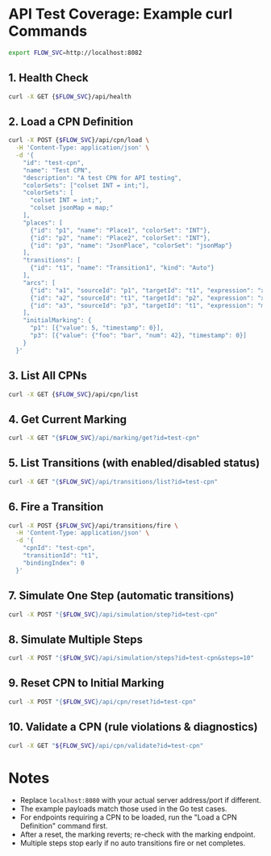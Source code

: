 # API Test Coverage: Example curl Commands

```sh
export FLOW_SVC=http://localhost:8082
```
## 1. Health Check
```sh
curl -X GET {$FLOW_SVC}/api/health
```

## 2. Load a CPN Definition
```sh
curl -X POST {$FLOW_SVC}/api/cpn/load \
  -H 'Content-Type: application/json' \
  -d '{
    "id": "test-cpn",
    "name": "Test CPN",
    "description": "A test CPN for API testing",
    "colorSets": ["colset INT = int;"],
    "colorSets": [
      "colset INT = int;",
      "colset jsonMap = map;"
    ],
    "places": [
      {"id": "p1", "name": "Place1", "colorSet": "INT"},
      {"id": "p2", "name": "Place2", "colorSet": "INT"},
      {"id": "p3", "name": "JsonPlace", "colorSet": "jsonMap"}
    ],
    "transitions": [
      {"id": "t1", "name": "Transition1", "kind": "Auto"}
    ],
    "arcs": [
      {"id": "a1", "sourceId": "p1", "targetId": "t1", "expression": "x", "direction": "IN"},
      {"id": "a2", "sourceId": "t1", "targetId": "p2", "expression": "x + 1", "direction": "OUT"},
      {"id": "a3", "sourceId": "p3", "targetId": "t1", "expression": "m", "direction": "IN"}
    ],
    "initialMarking": {
      "p1": [{"value": 5, "timestamp": 0}],
      "p3": [{"value": {"foo": "bar", "num": 42}, "timestamp": 0}]
    }
  }'
```

## 3. List All CPNs
```sh
curl -X GET {$FLOW_SVC}/api/cpn/list
```

## 4. Get Current Marking
```sh
curl -X GET "{$FLOW_SVC}/api/marking/get?id=test-cpn"
```

## 5. List Transitions (with enabled/disabled status)
```sh
curl -X GET "{$FLOW_SVC}/api/transitions/list?id=test-cpn"
```

## 6. Fire a Transition
```sh
curl -X POST {$FLOW_SVC}/api/transitions/fire \
  -H 'Content-Type: application/json' \
  -d '{
    "cpnId": "test-cpn",
    "transitionId": "t1",
    "bindingIndex": 0
  }'
```

## 7. Simulate One Step (automatic transitions)
```sh
curl -X POST "{$FLOW_SVC}/api/simulation/step?id=test-cpn"
```

## 8. Simulate Multiple Steps
```sh
curl -X POST "{$FLOW_SVC}/api/simulation/steps?id=test-cpn&steps=10"
```

## 9. Reset CPN to Initial Marking
```sh
curl -X POST "{$FLOW_SVC}/api/cpn/reset?id=test-cpn"
```

## 10. Validate a CPN (rule violations & diagnostics)
```sh
curl -X GET "${FLOW_SVC}/api/cpn/validate?id=test-cpn"
```

# Notes
- Replace `localhost:8080` with your actual server address/port if different.
- The example payloads match those used in the Go test cases.
- For endpoints requiring a CPN to be loaded, run the "Load a CPN Definition" command first.
- After a reset, the marking reverts; re-check with the marking endpoint.
- Multiple steps stop early if no auto transitions fire or net completes.
